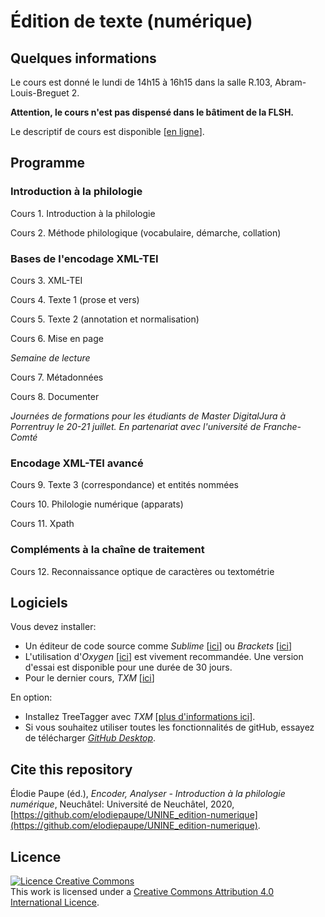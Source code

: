 # Édition de texte (numérique) 

## Quelques informations
Le cours est donné le lundi de 14h15 à 16h15 dans la salle R.103, Abram-Louis-Breguet 2. 

**Attention, le cours n'est pas dispensé dans le bâtiment de la FLSH.** 

Le descriptif de cours est disponible [[en ligne](http://www5.unine.ch/descriptifs/plans2020-2021/plan_2020-2021_2LF2117.pdf)].

## Programme

### Introduction à la philologie
Cours 1.	Introduction à la philologie

Cours 2.	Méthode philologique (vocabulaire, démarche, collation)

### Bases de l'encodage XML-TEI 
Cours 3.	XML-TEI

Cours 4.	Texte 1 (prose et vers)

Cours 5.	Texte 2 (annotation et normalisation)

Cours 6.	Mise en page

_Semaine de lecture_

Cours 7.	Métadonnées

Cours 8.	Documenter

_Journées de formations pour les étudiants de Master DigitalJura à Porrentruy le 20-21 juillet. En partenariat avec l'université de Franche-Comté_

### Encodage XML-TEI avancé
Cours 9.	Texte 3 (correspondance) et entités nommées

Cours 10.	Philologie numérique (apparats)

Cours 11.	Xpath

### Compléments à la chaîne de traitement 
Cours 12.	Reconnaissance optique de caractères ou textométrie

## Logiciels

Vous devez installer:

* Un éditeur de code source comme _Sublime_ [[ici](https://www.sublimetext.com)] ou _Brackets_ [[ici](http://brackets.io)]
* L'utilisation d'_Oxygen_ [[ici](https://www.oxygenxml.com/)] est vivement recommandée. Une version d'essai est disponible pour une durée de 30 jours. 
* Pour le dernier cours, _TXM_ [[ici](http://textometrie.ens-lyon.fr/spip.php?article60&lang=fr)]

En option:
* Installez TreeTagger avec _TXM_ [[plus d'informations ici](http://txm.sourceforge.net/installtreetagger_fr.html)].
* Si vous souhaitez utiliser toutes les fonctionnalités de gitHub, essayez de télécharger [_GitHub Desktop_](https://desktop.github.com/).

## Cite this repository
Élodie Paupe (éd.), _Encoder, Analyser - Introduction à la philologie numérique_, Neuchâtel: Université de Neuchâtel, 2020, [https://github.com/elodiepaupe/UNINE_edition-numerique](https://github.com/elodiepaupe/UNINE_edition-numerique).

## Licence
<a rel="license" href="http://creativecommons.org/licenses/by-sa/4.0/"><img alt="Licence Creative Commons" style="border-width:0" src="https://i.creativecommons.org/l/by-sa/4.0/88x31.png" /></a><br />This work is licensed under a <a rel="license" href="http://creativecommons.org/licenses/by-sa/4.0/">Creative Commons Attribution 4.0 International Licence</a>.
